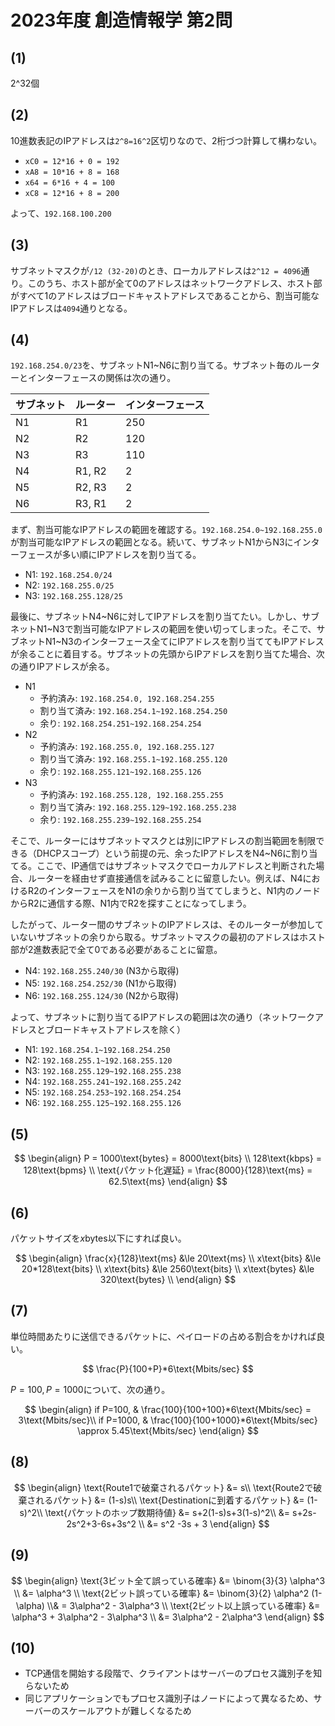 # 2023年度 創造情報学 第2問

## (1)

2^32個

## (2)

10進数表記のIPアドレスは`2^8=16^2`区切りなので、2桁づつ計算して構わない。

- `xC0 = 12*16 + 0 = 192`
- `xA8 = 10*16 + 8 = 168`
- `x64 = 6*16 + 4 = 100`
- `xC8 = 12*16 + 8 = 200`

よって、`192.168.100.200`

## (3)

サブネットマスクが`/12 (32-20)`のとき、ローカルアドレスは`2^12 = 4096`通り。このうち、ホスト部が全て0のアドレスはネットワークアドレス、ホスト部がすべて1のアドレスはブロードキャストアドレスであることから、割当可能なIPアドレスは`4094`通りとなる。

## (4)

`192.168.254.0/23`を、サブネットN1~N6に割り当てる。サブネット毎のルーターとインターフェースの関係は次の通り。

| サブネット | ルーター | インターフェース |
| ---------- | -------- | ---------------- |
| N1         | R1       | 250              |
| N2         | R2       | 120              |
| N3         | R3       | 110              |
| N4         | R1, R2   | 2                |
| N5         | R2, R3   | 2                |
| N6         | R3, R1   | 2                |

まず、割当可能なIPアドレスの範囲を確認する。`192.168.254.0~192.168.255.0`が割当可能なIPアドレスの範囲となる。続いて、サブネットN1からN3にインターフェースが多い順にIPアドレスを割り当てる。

- N1: `192.168.254.0/24`
- N2: `192.168.255.0/25`
- N3: `192.168.255.128/25`

最後に、サブネットN4~N6に対してIPアドレスを割り当てたい。しかし、サブネットN1~N3で割当可能なIPアドレスの範囲を使い切ってしまった。そこで、サブネットN1~N3のインターフェース全てにIPアドレスを割り当ててもIPアドレスが余ることに着目する。サブネットの先頭からIPアドレスを割り当てた場合、次の通りIPアドレスが余る。

- N1
  - 予約済み: `192.168.254.0, 192.168.254.255`
  - 割り当て済み: `192.168.254.1~192.168.254.250`
  - 余り: `192.168.254.251~192.168.254.254`
- N2
  - 予約済み: `192.168.255.0, 192.168.255.127`
  - 割り当て済み: `192.168.255.1~192.168.255.120`
  - 余り: `192.168.255.121~192.168.255.126`
- N3
  - 予約済み: `192.168.255.128, 192.168.255.255`
  - 割り当て済み: `192.168.255.129~192.168.255.238`
  - 余り: `192.168.255.239~192.168.255.254`

そこで、ルーターにはサブネットマスクとは別にIPアドレスの割当範囲を制限できる（DHCPスコープ）という前提の元、余ったIPアドレスをN4~N6に割り当てる。ここで、IP通信ではサブネットマスクでローカルアドレスと判断された場合、ルーターを経由せず直接通信を試みることに留意したい。例えば、N4におけるR2のインターフェースをN1の余りから割り当ててしまうと、N1内のノードからR2に通信する際、N1内でR2を探すことになってしまう。

したがって、ルーター間のサブネットのIPアドレスは、そのルーターが参加していないサブネットの余りから取る。サブネットマスクの最初のアドレスはホスト部が2進数表記で全て0である必要があることに留意。

- N4: `192.168.255.240/30` (N3から取得)
- N5: `192.168.254.252/30` (N1から取得)
- N6: `192.168.255.124/30` (N2から取得)

よって、サブネットに割り当てるIPアドレスの範囲は次の通り（ネットワークアドレスとブロードキャストアドレスを除く）

- N1: `192.168.254.1~192.168.254.250`
- N2: `192.168.255.1~192.168.255.120`
- N3: `192.168.255.129~192.168.255.238`
- N4: `192.168.255.241~192.168.255.242`
- N5: `192.168.254.253~192.168.254.254`
- N6: `192.168.255.125~192.168.255.126`

## (5)

$$
\begin{align}
P = 1000\text{bytes} = 8000\text{bits} \\
128\text{kbps} = 128\text{bpms} \\
\text{パケット化遅延} = \frac{8000}{128}\text{ms} = 62.5\text{ms}
\end{align}
$$

## (6)

パケットサイズを$x\text{bytes}$以下にすれば良い。

$$
\begin{align}
\frac{x}{128}\text{ms} &\le 20\text{ms} \\
x\text{bits} &\le 20*128\text{bits} \\
x\text{bits} &\le 2560\text{bits} \\
x\text{bytes} &\le 320\text{bytes} \\
\end{align}
$$

## (7)

単位時間あたりに送信できるパケットに、ペイロードの占める割合をかければ良い。

$$
\frac{P}{100+P}*6\text{Mbits/sec}
$$

$P=100, P=1000$について、次の通り。

$$
\begin{align}
if P=100, &  \frac{100}{100+100}*6\text{Mbits/sec} = 3\text{Mbits/sec}\\
if P=1000, & \frac{100}{100+1000}*6\text{Mbits/sec} \approx 5.45\text{Mbits/sec}
\end{align}
$$

## (8)

$$
\begin{align}
\text{Route1で破棄されるパケット} &= s\\
\text{Route2で破棄されるパケット} &= (1-s)s\\
\text{Destinationに到着するパケット} &= (1-s)^2\\
\text{パケットのホップ数期待値} &= s+2(1-s)s+3(1-s)^2\\
&= s+2s-2s^2+3-6s+3s^2 \\
&= s^2 -3s + 3
\end{align}
$$

## (9)

$$
\begin{align}
\text{3ビット全て誤っている確率} &= \binom{3}{3} \alpha^3 \\
&= \alpha^3 \\
\text{2ビット誤っている確率} &= \binom{3}{2} \alpha^2 (1-\alpha) \\&
= 3\alpha^2 - 3\alpha^3 \\
\text{2ビット以上誤っている確率} &= \alpha^3 + 3\alpha^2 - 3\alpha^3 \\
&= 3\alpha^2 - 2\alpha^3
\end{align}
$$

## (10)

- TCP通信を開始する段階で、クライアントはサーバーのプロセス識別子を知らないため
- 同じアプリケーションでもプロセス識別子はノードによって異なるため、サーバーのスケールアウトが難しくなるため
